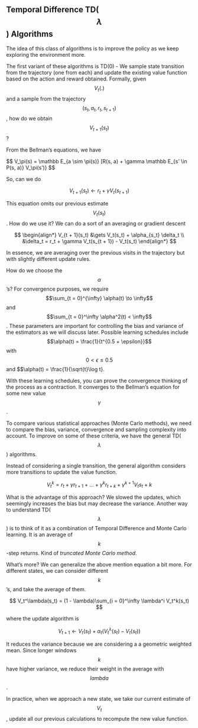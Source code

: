 ## Temporal Difference TD($$\lambda$$) Algorithms
The idea of this class of algorithms is to improve the policy as we keep exploring the environment more. 

The first variant of these algorithms is TD(0) - We sample state transition from the trajectory (one from each) and update the existing value function based on the action and reward obtained. Formally, given $$V_t(.)$$ and a sample from the trajectory $$(s_t, a_t, r_t, s_{t + 1})$$, how do we obtain $$V_{t + 1}(s_t)$$? 

From the Bellman’s equations, we have

$$
V_\pi(s) = \mathbb E_{a \sim \pi(s)} [R(s, a) + \gamma \mathbb E_{s’ \in P(s, a)} V_\pi(s’)}
$$

So, can we do

$$
    V_{t + 1}(s_t) \gets r_t + \gamma V_t(s_{t + 1})
$$


This equation omits our previous estimate $$V_t(s_t)$$. How do we use it? We can do a sort of an averaging or gradient descent

$$
\begin{align*}
    V_{t + 1}(s_t) &\gets V_t(s_t) + \alpha_{s_t} \delta_t \\
    &\delta_t = r_t + \gamma V_t(s_{t + 1}) - V_t(s_t)
\end{align*}
$$

In essence, we are averaging over the previous visits in the trajectory but with slightly different update rules.

How do we choose the $$\alpha$$’s? For convergence purposes, we require $$\sum_{t = 0}^{\infty} \alpha(t) \to \infty$$ and $$\sum_{t = 0}^\infty \alpha^2(t) < \infty$$. These parameters are important for controlling the bias and variance of the estimators as we will discuss later. Possible learning schedules include $$\alpha(t) = \frac{1}{t^{0.5 + \epsilon}}$$ with $$0 < \epsilon \leq 0.5$$ and $$\alpha(t) = \frac{1}{\sqrt{t}\log t}.

With these learning schedules, you can prove the convergence thinking of the process as a contraction. It converges to the Bellman’s equation for some new value $$\gamma$$. 

To compare various statistical approaches (Monte Carlo methods), we need to compare the bias, variance, convergence and sampling complexity into account. To improve on some of these criteria, we have the general TD($$\lambda$$) algorithms.

Instead of considering a single transition, the general algorithm considers more transitions to update the value function. 

$$
    V^k_t = r_t + \gamma r_{t + 1} + \dots + \gamma^{k} r_{t + k} +\gamma^{k + 1} V_t{s_t + k}
$$
          
What is the advantage of this approach? We slowed the updates, which seemingly increases the bias but may decrease the variance. Another way to understand TD($$\lambda$$) is to think of it as a combination of Temporal Difference and Monte Carlo learning. It is an average of $$k$$-step returns. Kind of *truncated Monte Carlo method*.

What’s more? We can generalize the above mention equation a bit more. For different states, we can consider different $$k$$’s, and take the average of them. 

$$
    V_t^\lambda(s_t) = (1 - \lambda)\sum_{i = 0}^\infty \lambda^i V_t^k(s_t)
$$ 

where the update algorithm is

$$
    V_{t + 1} \gets V_t(s_t) + \alpha_t (V_t^{\lambda} (s_t) - V_t(s_t))  
$$

It reduces the variance because we are considering a a geometric weighted mean. Since longer windows $$k$$ have higher variance, we reduce their weight in the average with $$lambda$$. 

In practice, when we approach a new state, we take our current estimate of $$V_t$$, update all our previous calculations to recompute the new value function. 